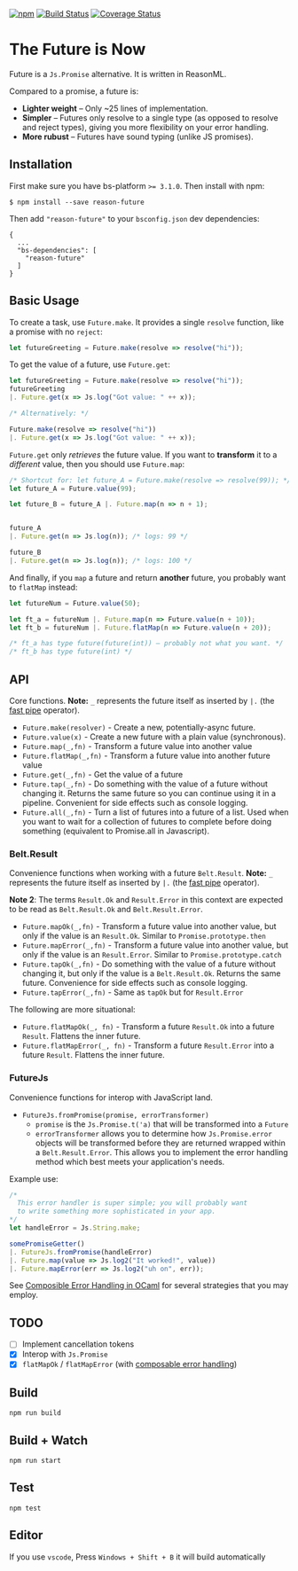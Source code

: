 [![npm](https://img.shields.io/npm/v/reason-future.svg)](https://www.npmjs.com/package/reason-future)
[![Build Status](https://travis-ci.org/RationalJS/future.svg?branch=master)](https://travis-ci.org/RationalJS/future)
[![Coverage Status](https://coveralls.io/repos/github/RationalJS/future/badge.svg?branch=test-coverage)](https://coveralls.io/github/RationalJS/future?branch=test-coverage)

# The Future is Now

Future is a `Js.Promise` alternative. It is written in ReasonML.

Compared to a promise, a future is:

- **Lighter weight** – Only ~25 lines of implementation.
- **Simpler** – Futures only resolve to a single type (as opposed to resolve and reject types), giving you more flexibility on your error handling.
- **More rubust** – Futures have sound typing (unlike JS promises).

## Installation

First make sure you have bs-platform `>= 3.1.0`. Then install with npm:

```
$ npm install --save reason-future
```

Then add `"reason-future"` to your `bsconfig.json` dev dependencies:

```
{
  ...
  "bs-dependencies": [
    "reason-future"
  ]
}
```

## Basic Usage

To create a task, use `Future.make`. It provides a single `resolve` function, like a promise with no `reject`:

```js
let futureGreeting = Future.make(resolve => resolve("hi"));
```

To get the value of a future, use `Future.get`:

```js
let futureGreeting = Future.make(resolve => resolve("hi"));
futureGreeting
|. Future.get(x => Js.log("Got value: " ++ x));

/* Alternatively: */

Future.make(resolve => resolve("hi"))
|. Future.get(x => Js.log("Got value: " ++ x));
```

`Future.get` only *retrieves* the future value. If you want to **transform** it to a *different* value, then you should use `Future.map`:

```js
/* Shortcut for: let future_A = Future.make(resolve => resolve(99)); */
let future_A = Future.value(99);

let future_B = future_A |. Future.map(n => n + 1);


future_A
|. Future.get(n => Js.log(n)); /* logs: 99 */

future_B
|. Future.get(n => Js.log(n)); /* logs: 100 */
```

And finally, if you `map` a future and return **another** future, you probably want to `flatMap` instead:

```js
let futureNum = Future.value(50);

let ft_a = futureNum |. Future.map(n => Future.value(n + 10));
let ft_b = futureNum |. Future.flatMap(n => Future.value(n + 20));

/* ft_a has type future(future(int)) – probably not what you want. */
/* ft_b has type future(int) */
```

## API

Core functions. **Note:** `_` represents the future itself as inserted by `|.` (the [fast pipe](https://bucklescript.github.io/docs/en/fast-pipe.html) operator).

- `Future.make(resolver)` - Create a new, potentially-async future.
- `Future.value(x)` - Create a new future with a plain value (synchronous).
- `Future.map(_,fn)` - Transform a future value into another value
- `Future.flatMap(_,fn)` - Transform a future value into another future value
- `Future.get(_,fn)` - Get the value of a future
- `Future.tap(_,fn)` - Do something with the value of a future without changing it. Returns the same future so you can continue using it in a pipeline. Convenient for side effects such as console logging.
- `Future.all(_,fn)` - Turn a list of futures into a future of a list.  Used when you want to wait for a collection of futures to complete before doing something (equivalent to Promise.all in Javascript).

### Belt.Result

Convenience functions when working with a future `Belt.Result`. **Note:** `_` represents the future itself as inserted by `|.` (the [fast pipe](https://bucklescript.github.io/docs/en/fast-pipe.html) operator).

**Note 2**: The terms `Result.Ok` and `Result.Error` in this context are expected to be read as `Belt.Result.Ok` and `Belt.Result.Error`.

- `Future.mapOk(_,fn)` - Transform a future value into another value, but only if the value is an `Result.Ok`. Similar to `Promise.prototype.then`
- `Future.mapError(_,fn)` - Transform a future value into another value, but only if the value is an `Result.Error`. Similar to `Promise.prototype.catch`
- `Future.tapOk(_,fn)` - Do something with the value of a future without changing it, but only if the value is a `Belt.Result.Ok`. Returns the same future. Convenience for side effects such as console logging.
- `Future.tapError(_,fn)` - Same as `tapOk` but for `Result.Error`

The following are more situational:

- `Future.flatMapOk(_, fn)` - Transform a future `Result.Ok` into
a future `Result`. Flattens the inner future.
- `Future.flatMapError(_, fn)` - Transform a future `Result.Error` into
a future `Result`. Flattens the inner future.

### FutureJs

Convenience functions for interop with JavaScript land.

- `FutureJs.fromPromise(promise, errorTransformer)`
  - `promise` is the `Js.Promise.t('a)` that will be transformed into a
    `Future`
  - `errorTransformer` allows you to determine how `Js.Promise.error`
    objects will be transformed before they are returned wrapped within
    a `Belt.Result.Error`.  This allows you to implement the error handling
    method which best meets your application's needs.

Example use:


```js
/*
  This error handler is super simple; you will probably want
  to write something more sophisticated in your app.
*/
let handleError = Js.String.make;

somePromiseGetter()
|. FutureJs.fromPromise(handleError)
|. Future.map(value => Js.log2("It worked!", value))
|. Future.mapError(err => Js.log2("uh on", err));
```

See [Composible Error Handling in OCaml][error-handling] for several strategies that you may employ.

## TODO

- [ ] Implement cancellation tokens
- [x] Interop with `Js.Promise`
- [x] `flatMapOk` / `flatMapError` (with [composable error handling](http://keleshev.com/composable-error-handling-in-ocaml))

## Build

```
npm run build
```

## Build + Watch

```
npm run start
```

## Test

```
npm test
```

## Editor
If you use `vscode`, Press `Windows + Shift + B` it will build automatically

[error-handling]: http://keleshev.com/composable-error-handling-in-ocaml
